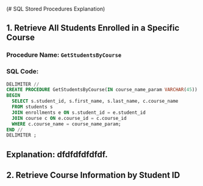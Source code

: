 (# SQL Stored Procedures Explanation)

## 1. Retrieve All Students Enrolled in a Specific Course

### Procedure Name: `GetStudentsByCourse`

### SQL Code:
```sql
DELIMITER //
CREATE PROCEDURE GetStudentsByCourse(IN course_name_param VARCHAR(45))
BEGIN
  SELECT s.student_id, s.first_name, s.last_name, c.course_name
  FROM students s
  JOIN enrollments e ON s.student_id = e.student_id
  JOIN course c ON e.course_id = c.course_id
  WHERE c.course_name = course_name_param;
END //
DELIMITER ;
```
**Explanation:** dfdfdfdfdfdf.
------------------------------

## 2. Retrieve Course Information by Student ID
